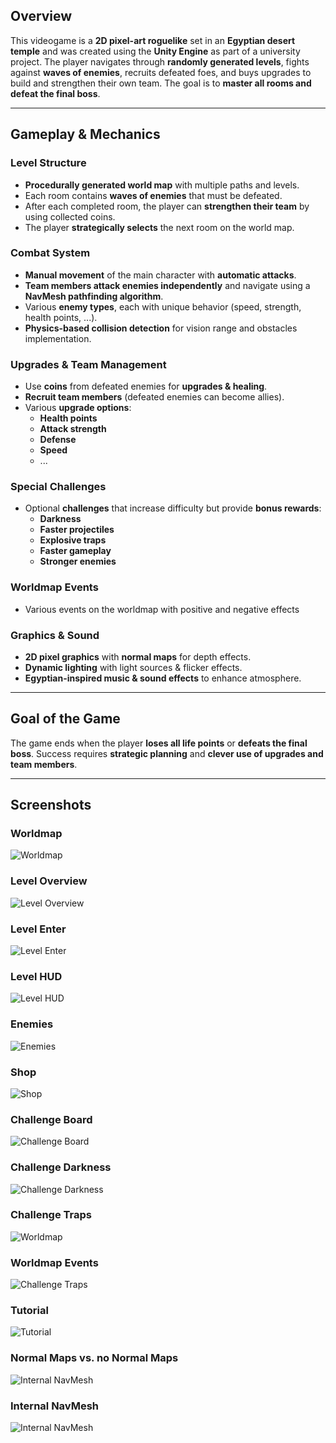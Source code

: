 ## **Overview**
This videogame is a **2D pixel-art roguelike** set in an **Egyptian desert temple** and was created using the **Unity Engine** as part of a university project. The player navigates through **randomly generated levels**, fights against **waves of enemies**, recruits defeated foes, and buys upgrades to build and strengthen their own team. The goal is to **master all rooms and defeat the final boss**.

---
## **Gameplay & Mechanics**

### **Level Structure**
- **Procedurally generated world map** with multiple paths and levels.
- Each room contains **waves of enemies** that must be defeated.
- After each completed room, the player can **strengthen their team** by using collected coins.
- The player **strategically selects** the next room on the world map.

### **Combat System**
- **Manual movement** of the main character with **automatic attacks**.
- **Team members attack enemies independently** and navigate using a **NavMesh pathfinding algorithm**.
- Various **enemy types**, each with unique behavior (speed, strength, health points, ...).
- **Physics-based collision detection** for vision range and obstacles implementation.

### **Upgrades & Team Management**
- Use **coins** from defeated enemies for **upgrades & healing**.
- **Recruit team members** (defeated enemies can become allies).
- Various **upgrade options**:
  - **Health points**
  - **Attack strength**
  - **Defense**
  - **Speed**
  - ...

### **Special Challenges**
- Optional **challenges** that increase difficulty but provide **bonus rewards**:
  - **Darkness**
  - **Faster projectiles**
  - **Explosive traps**
  - **Faster gameplay**
  - **Stronger enemies**

### **Worldmap Events**
- Various events on the worldmap with positive and negative effects

### **Graphics & Sound**
- **2D pixel graphics** with **normal maps** for depth effects.
- **Dynamic lighting** with light sources & flicker effects.
- **Egyptian-inspired music & sound effects** to enhance atmosphere.

---
## **Goal of the Game**
The game ends when the player **loses all life points** or **defeats the final boss**. Success requires **strategic planning** and **clever use of upgrades and team members**.

---
## **Screenshots**

### **Worldmap**
![Worldmap](Screenshots/Worldmap.png)

### **Level Overview**
![Level Overview](Screenshots/LevelOverview.png)

### **Level Enter**
![Level Enter](Screenshots/LevelEnter.png)

### **Level HUD**
![Level HUD](Screenshots/HUD.png)

### **Enemies**
![Enemies](Screenshots/Enemies.png)

### **Shop**
![Shop](Screenshots/Shop.png)

### **Challenge Board**
![Challenge Board](Screenshots/ChallengeBoard.png)

### **Challenge Darkness**
![Challenge Darkness](Screenshots/DarknessChallenge.png)

### **Challenge Traps**
![Worldmap](Screenshots/TrapsChallenge.png)

### **Worldmap Events**
![Challenge Traps](Screenshots/Event.png)

### **Tutorial**
![Tutorial](Screenshots/Tutorial.png)

### **Normal Maps vs. no Normal Maps**
![Internal NavMesh](Screenshots/NormalMaps.png)

### **Internal NavMesh**
![Internal NavMesh](Screenshots/NavMesh.png)
